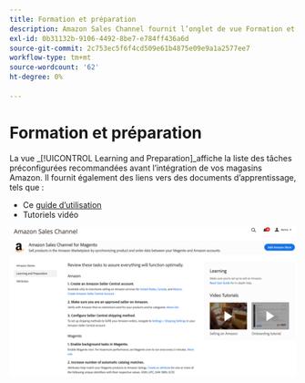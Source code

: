 ```yaml
---
title: Formation et préparation
description: Amazon Sales Channel fournit l’onglet de vue Formation et préparation pour fournir un accès facile à une liste de tâches de configuration et de ressources d’informations.
exl-id: 0b31132b-9106-4492-8be7-e784ff436a6d
source-git-commit: 2c753ec5f6f4cd509e61b4875e09e9a1a2577ee7
workflow-type: tm+mt
source-wordcount: '62'
ht-degree: 0%

---
```


# Formation et préparation

La vue _[!UICONTROL Learning and Preparation]_affiche la liste des tâches préconfigurées recommandées avant l’intégration de vos magasins Amazon. Il fournit également des liens vers des documents d’apprentissage, tels que :

- Ce [guide d’utilisation](./overview.md)
- Tutoriels vidéo

![Vue Formation et préparation](assets/learning-preparation.png)
